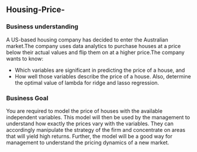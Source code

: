 ## Housing-Price-
### Business understanding
A US-based housing company has decided to enter the Australian market.The company uses data analytics to purchase houses at a price below their actual values and flip them on at a higher price.The company wants to know:
- Which variables are significant in predicting the price of a house, and
- How well those variables describe the price of a house.
Also, determine the optimal value of lambda for ridge and lasso regression.
### Business Goal
You are required to model the price of houses with the available independent variables. This model will then be used by the management to understand how exactly the prices vary with the variables. They can accordingly manipulate the strategy of the firm and concentrate on areas that will yield high returns. Further, the model will be a good way for management to understand the pricing dynamics of a new market.
